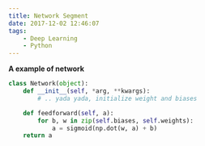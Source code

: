 ```yaml
---
title: Network Segment
date: 2017-12-02 12:46:07
tags:
    - Deep Learning
    - Python
---
```



**A example of network**

```python
class Network(object):
	def __init__(self, *arg, **kwargs):
		# .. yada yada, initialize weight and biases

	def feedforward(self, a):
		for b, w in zip(self.biases, self.weights):
			a = sigmoid(np.dot(w, a) + b)
	return a
```
